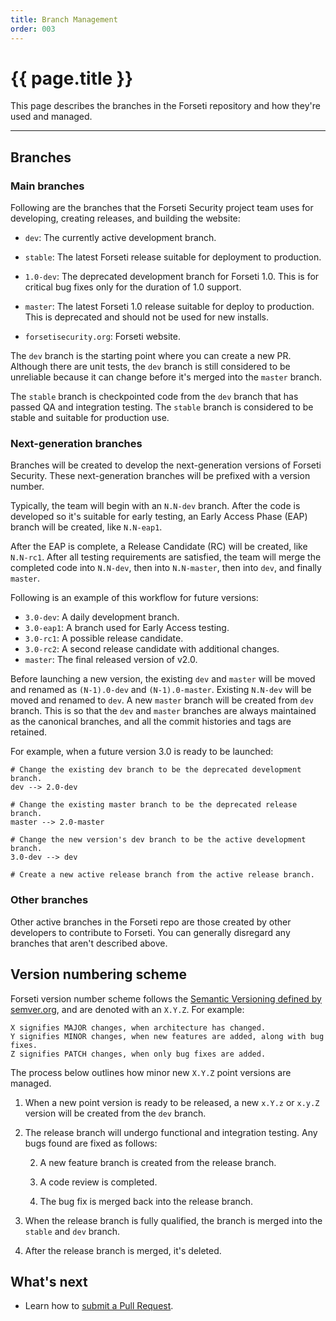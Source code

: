 ```yaml
---
title: Branch Management
order: 003
---
```


#  {{ page.title }}

This page describes the branches in the Forseti repository and how they're used
and managed.

---

## Branches

### Main branches

Following are the branches that the Forseti Security project team uses
for developing, creating releases, and building the website:

* `dev`: The currently active development branch.
* `stable`: The latest Forseti release suitable for deployment to production.

* `1.0-dev`: The deprecated development branch for Forseti 1.0. This is for
critical bug fixes only for the duration of 1.0 support.
* `master`: The latest Forseti 1.0 release suitable for deploy to production.
This is deprecated and should not be used for new installs.

* `forsetisecurity.org`: Forseti website.

The `dev` branch is the starting point where you can create a new PR.
Although there are unit tests, the `dev` branch is still considered to be
unreliable because it can change before it's merged into the `master`
branch.

The `stable` branch is checkpointed code from the `dev` branch that
has passed QA and integration testing. The `stable` branch is considered
to be stable and suitable for production use.

### Next-generation branches

Branches will be created to develop the next-generation versions of Forseti
Security. These next-generation branches will be prefixed with a version number.

Typically, the team will begin with an `N.N-dev` branch. After the code
is developed so it's suitable for early testing, an Early Access Phase (EAP)
branch will be created, like `N.N-eap1`.

After the EAP is complete, a Release Candidate (RC) will be created, like
`N.N-rc1`. After all testing requirements are satisfied,
the team will merge the completed code into `N.N-dev`, then into
`N.N-master`, then into `dev`, and finally `master`.

Following is an example of this workflow for future versions:

* `3.0-dev`: A daily development branch.
* `3.0-eap1`: A branch used for Early Access testing.
* `3.0-rc1`: A possible release candidate.
* `3.0-rc2`: A second release candidate with additional changes.
* `master`: The final released version of v2.0.

Before launching a new version, the existing `dev` and `master` will be moved
and renamed as `(N-1).0-dev` and `(N-1).0-master`. Existing `N.N-dev`
will be moved and renamed to `dev`. A new `master` branch will be created from
`dev` branch. This is so that the `dev` and `master` branches are always
maintained as the canonical branches, and all the commit histories and tags
are retained.

For example, when a future version 3.0 is ready to be launched:

```
# Change the existing dev branch to be the deprecated development branch.
dev --> 2.0-dev

# Change the existing master branch to be the deprecated release branch.
master --> 2.0-master

# Change the new version's dev branch to be the active development branch.
3.0-dev --> dev

# Create a new active release branch from the active release branch.
```

### Other branches

Other active branches in the Forseti repo are those created by other developers
to contribute to Forseti. You can generally disregard any branches that aren't
described above.

## Version numbering scheme

Forseti version number scheme follows the [Semantic Versioning defined by semver.org](https://semver.org/),
and are denoted with an `X.Y.Z`.  For example:

```
X signifies MAJOR changes, when architecture has changed.
Y signifies MINOR changes, when new features are added, along with bug fixes.
Z signifies PATCH changes, when only bug fixes are added.
```

The process below outlines how minor new `X.Y.Z` point versions are managed.

1. When a new point version is ready to be released, a new `x.Y.z` or `x.y.Z`
version will be created from the `dev` branch.

1. The release branch will undergo functional and integration testing. Any bugs
found are fixed as follows:

   2. A new feature branch is created from the release branch.

   2. A code review is completed.

   2. The bug fix is merged back into the release branch.

1. When the release branch is fully qualified, the branch is merged into
the `stable` and `dev` branch.

1. After the release branch is merged, it's deleted.

## What's next

* Learn how to [submit a Pull Request](https://github.com/GoogleCloudPlatform/forseti-security/blob/master/.github/CONTRIBUTING.md).
